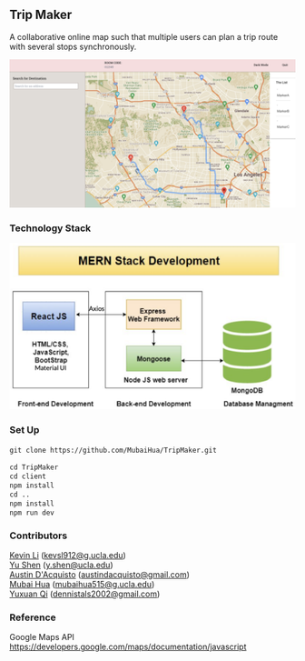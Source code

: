 ## Trip Maker
A collaborative online map such that multiple users can plan a trip route with several stops synchronously. 

<img src="images/Trip Maker Screenshot.png" width="550">

### Technology Stack
<img src="images/Tech Stack Screenshot.png" width="550">

### Set Up
```
git clone https://github.com/MubaiHua/TripMaker.git
```

```
cd TripMaker
cd client
npm install
cd ..
npm install 
npm run dev
```

### Contributors
[Kevin Li](https://github.com/kevin-ink) (kevsl912@g.ucla.edu)<br />
[Yu Shen](https://github.com/SparkShen02) (y.shen@ucla.edu)<br />
[Austin D'Acquisto](https://github.com/ajdacquisto) (austindacquisto@gmail.com)<br />
[Mubai Hua](https://github.com/MubaiHua) (mubaihua515@g.ucla.edu)<br />
[Yuxuan Qi](https://github.com/Yuxuan02) (dennistals2002@gmail.com)

### Reference
Google Maps API<br />
https://developers.google.com/maps/documentation/javascript
